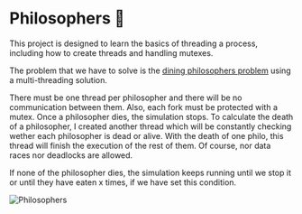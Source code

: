 # Philosophers 🤔

This project is designed to learn the basics of threading a process,
including how to create threads and handling mutexes.

The problem that we have to solve is the [dining philosophers problem](https://en.wikipedia.org/wiki/Dining_philosophers_problem) using a multi-threading solution.

There must be one thread per philosopher and there will be no communication between them. Also, each fork must be protected with a mutex. Once a philosopher dies, the simulation stops.
To calculate the death of a philosopher, I created another thread which will be constantly checking wether each philosopher is dead or alive.
With the death of one philo, this thread will finish the execution of the rest of them. Of course, nor data races nor deadlocks are allowed.

If none of the philosopher dies, the simulation keeps running until we stop it or until they have eaten x times, if we have set this condition.

![Philosophers](https://upload.wikimedia.org/wikipedia/commons/7/7b/An_illustration_of_the_dining_philosophers_problem.png "Philosophers")
